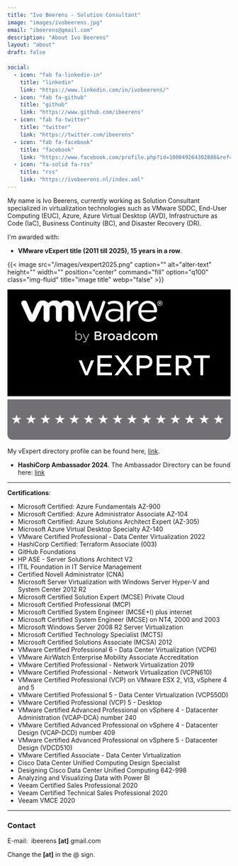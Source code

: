 ```yaml
---
title: "Ivo Beerens - Solution Consultant"
image: "images/ivobeerens.jpg"
email: "ibeerens@gmail.com"
description: "About Ivo Beerens"
layout: "about"
draft: false

social:
  - icon: "fab fa-linkedin-in"
    title: "linkedin"
    link: "https://www.linkedin.com/in/ivobeerens/"
  - icon: "fab fa-github"
    title: "github"
    link: "https://www.github.com/ibeerens"
  - icon: "fab fa-twitter"
    title: "twitter"
    link: "https://twitter.com/ibeerens"
  - icon: "fab fa-facebook"
    title: "facebook"
    link: "https://www.facebook.com/profile.php?id=100049264302886&ref=hl"
  - icon: "fa-solid fa-rss"
    title: "rss"
    link: "https://ivobeerens.nl/index.xml"
---
```


My name is Ivo Beerens, currently working as Solution Consultant specialized in virtualization technologies such as VMware SDDC, End-User Computing (EUC), Azure, Azure Virtual Desktop (AVD), Infrastructure as Code (IaC), Business Continuity (BC), and Disaster Recovery (DR).

I'm awarded with:
- **VMware vExpert title (2011 till 2025), 15 years in a row**.

{{< image src="/images/vexpert2025.png" caption="" alt="alter-text" height="" width="" position="center" command="fill" option="q100" class="img-fluid" title="image title"  webp="false" >}}

![vExpert2025](../assets/images/vexpert2025.png)

My vExpert directory profile can be found here, [link](https://vexpert.vmware.com/directory/571).

- **HashiCorp Ambassador 2024**. The Ambassador Directory
can be found here: [link](https://www.hashicorp.com/en/ambassador/directory)

---
**Certifications**:
- Microsoft Certified: Azure Fundamentals AZ-900
- Microsoft Certified: Azure Administrator Associate AZ-104
- Microsoft Certified: Azure Solutions Architect Expert (AZ-305)
- Microsoft Azure Virtual Desktop Specialty AZ-140
- VMware Certified Professional - Data Center Virtualization 2022
- HashiCorp Certified: Terraform Associate (003)
- GitHub Foundations
- HP ASE - Server Solutions Architect V2
- ITIL Foundation in IT Service Management
- Certified Novell Administrator (CNA)
- Microsoft Server Virtualization with Windows Server Hyper-V and System Center 2012 R2
- Microsoft Certified Solution Expert (MCSE) Private Cloud
- Microsoft Certified Professional (MCP)
- Microsoft Certified System Engineer (MCSE+I) plus internet
- Microsoft Certified System Engineer (MCSE) on NT4, 2000 and 2003
- Microsoft Windows Server 2008 R2 Server Virtualization
- Microsoft Certified Technology Specialist (MCTS)
- Microsoft Certified Solutions Associate (MCSA) 2012
- VMware Certified Professional 6 - Data Center Virtualization (VCP6)
- VMware AirWatch Enterprise Mobility Associate Accreditation
- VMware Certified Professional - Network Virtualization 2019
- VMware Certified Professional - Network Virtualization (VCPN610)
- VMware Certified Professional (VCP) on VMware ESX 2, VI3, vSphere 4 and 5
- VMware Certified Professional 5 - Data Center Virtualization (VCP550D)
- VMware Certified Professional (VCP) 5 - Desktop
- VMware Certified Advanced Professional on vSphere 4 - Datacenter Administration (VCAP-DCA) number 240
- VMware Certified Advanced Professional on vSphere 4 - Datacenter Design (VCAP-DCD) number 409
- VMware Certified Advanced Professional on vSphere 5 - Datacenter Design (VDCD510)
- VMware Certified Associate - Data Center Virtualization
- Cisco Data Center Unified Computing Design Specialist
- Designing Cisco Data Center Unified Computing 642-998
- Analyzing and Visualizing Data with Power BI
- Veeam Certified Sales Professional 2020
- Veeam Certified Technical Sales Professional 2020
- Veeam VMCE 2020

---

### Contact
E-mail:  ibeerens **\[at\]** gmail.com

Change the **\[at\]** in the @ sign.